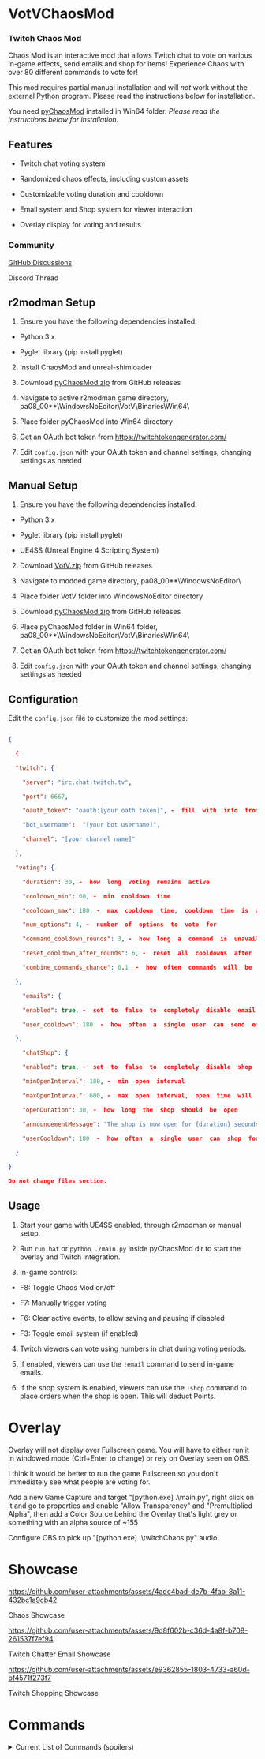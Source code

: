 
# VotVChaosMod

  

### Twitch Chaos Mod

  

Chaos Mod is an interactive mod that allows Twitch chat to vote on various in-game effects, send emails and shop for items! Experience Chaos with over 80 different commands to vote for!

  

This mod requires partial manual installation and will *not* work without the external Python program. Please read the instructions below for installation.

You need [pyChaosMod](https://github.com/modestimpala/VotVChaosMod/releases/download/1.0.0/pyChaosMod.zip) installed in Win64 folder. *Please read the instructions below for installation.*

  

## Features

  

- Twitch chat voting system

- Randomized chaos effects, including custom assets

- Customizable voting duration and cooldown

- Email system and Shop system for viewer interaction

- Overlay display for voting and results

  

### Community

  [GitHub Discussions](https://github.com/modestimpala/VotVChaosMod/discussions)
  
  Discord Thread
  

## r2modman Setup

  

1. Ensure you have the following dependencies installed:

- Python 3.x

- Pyglet library (pip install pyglet)

  

2. Install ChaosMod and unreal-shimloader

  

3. Download [pyChaosMod.zip](https://github.com/modestimpala/VotVChaosMod/releases/download/1.0.0/pyChaosMod.zip) from GitHub releases

  

4. Navigate to active r2modman game directory, pa08_00**\WindowsNoEditor\VotV\Binaries\Win64\

  

5. Place folder pyChaosMod into Win64 directory

  

6. Get an OAuth bot token from https://twitchtokengenerator.com/

  

7. Edit `config.json` with your OAuth token and channel settings, changing settings as needed

  

## Manual Setup

  

1. Ensure you have the following dependencies installed:

- Python 3.x

- Pyglet library (pip install pyglet)

- UE4SS (Unreal Engine 4 Scripting System)

  

2. Download [VotV.zip](https://github.com/modestimpala/VotVChaosMod/releases/download/1.0.1/VotV.zip) from GitHub releases

  

3. Navigate to modded game directory, pa08_00**\WindowsNoEditor\

  

4. Place folder VotV folder into WindowsNoEditor directory


5. Download [pyChaosMod.zip](https://github.com/modestimpala/VotVChaosMod/releases/download/1.0.0/pyChaosMod.zip) from GitHub releases
  

6. Place pyChaosMod folder in Win64 folder, pa08_00**\WindowsNoEditor\VotV\Binaries\Win64\


7. Get an OAuth bot token from https://twitchtokengenerator.com/


8. Edit `config.json` with your OAuth token and channel settings, changing settings as needed

  

## Configuration

  

Edit the `config.json` file to customize the mod settings:

  

```json

{

  {

  "twitch": {

    "server": "irc.chat.twitch.tv",

    "port": 6667,

    "oauth_token": "oauth:[your oath token]", -  fill  with  info  from  https://twitchtokengenerator.com/

    "bot_username":  "[your bot username]",

    "channel": "[your channel name]"

  },

  "voting": {

    "duration": 30, -  how  long  voting  remains  active

    "cooldown_min": 60, -  min  cooldown  time

    "cooldown_max": 180, -  max  cooldown  time,  cooldown  time  is  a  random  time  inbetween  the  two

    "num_options": 4, -  number  of  options  to  vote  for

    "command_cooldown_rounds": 3, -  how  long  a  command  is  unavailable  after  winning

    "reset_cooldown_after_rounds": 6, -  reset  all  cooldowns  after  a  certain  #  of  rounds

    "combine_commands_chance": 0.1  -  how  often  commands  will  be  combined  with  another  command, 0.1  is  10%  chance

  },

    "emails": {

    "enabled": true, -  set  to  false  to  completely  disable  email  system

    "user_cooldown": 180  -  how  often  a  single  user  can  send  emails

  },

    "chatShop": {

    "enabled": true, -  set  to  false  to  completely  disable  shop  system

    "minOpenInterval": 180, -  min  open  interval

    "maxOpenInterval": 600, -  max  open  interval,  open  time  will  occur  randomly  between  the  two  numbers

    "openDuration": 30, -  how  long  the  shop  should  be  open

    "announcementMessage": "The shop is now open for {duration} seconds!", -  the  twitch  broadcast  chat  message  to  let  users  know  the  shop  is  open

    "userCooldown": 180  -  how  often  a  single  user  can  shop  for  items

  }

}

Do not change files section.

```

  

## Usage

  

1. Start your game with UE4SS enabled, through r2modman or manual setup.


2. Run `run.bat` or `python ./main.py` inside pyChaosMod dir to start the overlay and Twitch integration.


3. In-game controls:

- F8: Toggle Chaos Mod on/off

- F7: Manually trigger voting

- F6: Clear active events, to allow saving and pausing if disabled

- F3: Toggle email system (if enabled)

  

4. Twitch viewers can vote using numbers in chat during voting periods.

  

5. If enabled, viewers can use the `!email` command to send in-game emails.

  

6. If the shop system is enabled, viewers can use the `!shop` command to place orders when the shop is open. This will deduct Points.

  

# Overlay

  

Overlay will not display over Fullscreen game. You will have to either run it in windowed mode (Ctrl+Enter to change) or rely on Overlay seen on OBS.

  

I think it would be better to run the game Fullscreen so you don't immediately see what people are voting for.

  

Add a new Game Capture and target "[python.exe] .\main.py", right click on it and go to properties and enable "Allow Transparency" and "Premultiplied Alpha", then add a Color Source behind the Overlay that's light grey or something with an alpha source of ~155

  

Configure OBS to pick up "[python.exe] .\twitchChaos.py" audio.

  

# Showcase

  

https://github.com/user-attachments/assets/4adc4bad-de7b-4fab-8a11-432bc1a9cb42

  

Chaos Showcase

  
  

https://github.com/user-attachments/assets/9d8f602b-c36d-4a8f-b708-261537f7ef94

  

Twitch Chatter Email Showcase


https://github.com/user-attachments/assets/e9362855-1803-4733-a60d-bf4571f273f7


Twitch Shopping Showcase
  
  

# Commands

<details>

<summary>Current List of Commands (spoilers)</summary>

  





- 500cigs

- addEnergy

- badSun

- baseRave

- bigKel

- bigKerfurs

- bigLakeFish

- blackFog

- breakRandomGenerator

- breakRandomServers

- caltropsTrap

- deleteActiveSignal

- doublePoints

- drainSleep

- evilEriePlush

- explodeAllATVs

- explodePlayer

- fastTimeScale

- fishSplosion

- fixAllATVs

- fixGenerators

- forceServerMinigame

- forceSleep

- freeBattery

- freeMoney

- fullTummy

- garbageDay

- halfPoints

- hulkMode

- ignitePlayer

- immortalForTime

- insaneATVs

- jellyFishTime

- jumpscareComputer

- kerfurYeet

- killAllKerfurs

- laserSpam

- lowGravity

- lsdEffect

- madnessCombat

- maxwellBomb

- nauseaEffect

- nextbotCharborg

- nextbotGlorpFriend

- nextbotJerma

- nextbotWalter

- normalATVs

- ohFiddlesticks

- orderBanana

- orderCheese

- orderDrives

- orderPizza

- orderRadio

- orderShrimp

- orderTV

- pyramidTime

- ragdollPlayer

- randomDream

- redSky

- skyFallingEvent

- smoke500cigs

- smokeCig

- spamFlashlight

- spawnATV

- spawnFunGuy

- spawnKavotia

- spawnKerfurs

- spawnMaxwell

- spawnMeatball

- spawnMeatballFood

- spawnSonicGun

- spawnZeroGun

- starvePlayer

- superSpeed

- takePicture

- teleportRadioTower

- teleportToBaseBalcony

- teleportTopOfBase

- teleportTurbine

- tinyKel

- tinyKerfurs

- waspAttack

- wispTeleport

  
  

</details>
